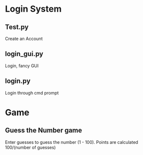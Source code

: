 # Login System
## Test.py
Create an Account
## login_gui.py
Login, fancy GUI
## login.py
Login through cmd prompt

# Game
## Guess the Number game
Enter guesses to guess the number (1 - 100). Points are calculated 100/(number of guesses)
